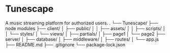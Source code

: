 # Tunescape
A music streaming platform for authorized users.
.
└── Tunescape/
    ├── node modules
    ├── client/
    │   ├── public/
    │   │   ├── assets/
    │   │   ├── scripts/
    │   │   └── styles/
    │   └── views/
    │       ├── partials/
    │       ├── page1
    │       └── page2
    ├── server/
    │   ├── database/
    │   ├── middleware/
    │   ├── routes/
    │   └── app.js
    ├── README.md
    ├── .gitignore
    └── package-lock.json